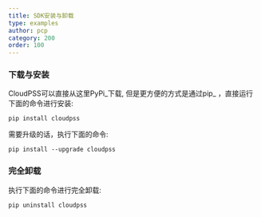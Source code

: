 ```yaml
---
title: SDK安装与卸载
type: examples
author: pcp
category: 200
order: 100
---
```


### 下载与安装

CloudPSS可以直接从这里PyPi_下载, 但是更方便的方式是通过pip_ ，直接运行下面的命令进行安装: 
```[pyhton]
pip install cloudpss
```
需要升级的话，执行下面的命令:
```[pyhton]
pip install --upgrade cloudpss
```
### 完全卸载

执行下面的命令进行完全卸载:
```[pyhton]
pip uninstall cloudpss
```